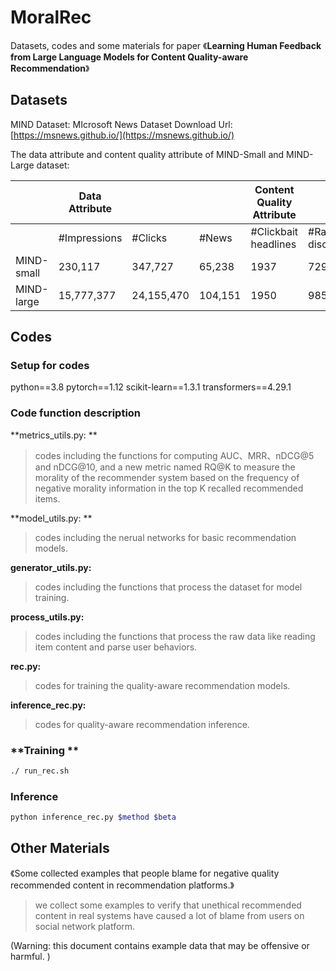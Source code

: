 # MoralRec
Datasets, codes and some materials for paper 《**Learning Human Feedback from Large Language Models for Content Quality-aware Recommendation**》

## Datasets
MIND Dataset: MIcrosoft News Dataset Download Url: [https://msnews.github.io/](https://msnews.github.io/)

The data attribute and content quality attribute of MIND-Small and MIND-Large dataset:

|  | **Data Attribute** |  |  | **Content  Quality Attribute** |  |  |
| --- | --- | --- | --- | --- | --- | --- |
|  | #Impressions | #Clicks | #News | #Clickbait headlines | #Racial discrimination | #Violence |
| MIND-small | 230,117 | 347,727 | 65,238 | 1937 | 729 | 11551 |
| MIND-large | 15,777,377 | 24,155,470 | 104,151 | 1950 | 985 | 17560 |


## Codes
### Setup for codes
python==3.8
pytorch==1.12
scikit-learn==1.3.1
transformers==4.29.1

### Code function description
**metrics_utils.py: **
> codes including the functions for computing AUC、MRR、nDCG@5 and nDCG@10, and a new metric named RQ@K to measure the morality of the recommender system based on the frequency of negative morality information in the top K recalled recommended items.

**model_utils.py: **
> codes including the nerual networks for basic recommendation models.

**generator_utils.py:**
> codes including the functions that process the dataset for model training.

**process_utils.py:**
> codes including the functions that process the raw data like reading item content and parse user behaviors.

**rec.py:**
> codes for training the quality-aware recommendation models.

**inference_rec.py:**
> codes for quality-aware recommendation inference. 


### **Training **
```bash
./ run_rec.sh
```
### Inference
```bash
python inference_rec.py $method $beta
```

## Other Materials
《Some collected examples that people blame for negative quality recommended content in recommendation platforms.》
> we collect some examples to verify that unethical recommended content in real systems have caused a lot of blame from users on social network platform.

(Warning: this document contains example data that may be offensive or harmful. )

 

